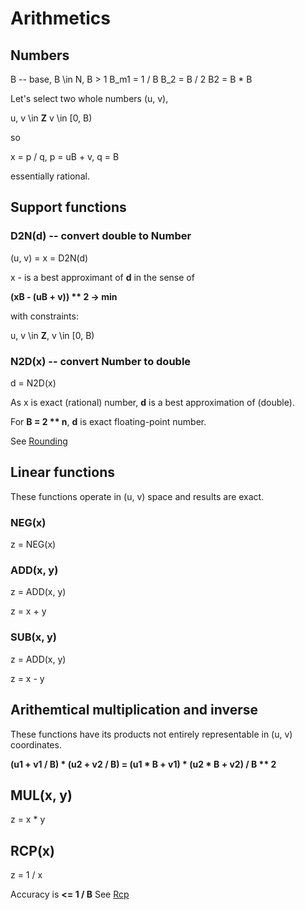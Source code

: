 # Arithmetics

## Numbers
B -- base, B \in N, B > 1
B_m1 = 1 / B
B_2 = B / 2
B2 = B * B

Let's select two whole numbers (u, v),

u, v \in **Z**
v \in [0, B)
        
so 

x = p / q, 
p = uB + v, 
q = B

essentially rational.

## Support functions 
### D2N(d) -- convert double to Number

(u, v) = x = D2N(d)

 x - is a best approximant of **d** in the sense of

**(xB - (uB + v)) ** 2 -> min**

with constraints:

u, v \in **Z**,
v \in [0, B)

### N2D(x) -- convert Number to double

d = N2D(x)

As x is exact (rational) number, **d** is a best approximation of (double).

For **B = 2 ** n**, **d** is exact floating-point number.

See [Rounding](/beta/_docs/posts/2018/09/01/rounding)
## Linear functions
These functions operate in (u, v) space and results are exact.

### NEG(x)
z = NEG(x)

### ADD(x, y)
z = ADD(x, y)

z = x + y

### SUB(x, y)
z = ADD(x, y)

z = x - y

## Arithemtical multiplication and inverse
These functions have its products not entirely representable in (u, v) coordinates.

**(u1 + v1 / B) * (u2 + v2 / B) = (u1 * B + v1) * (u2 * B + v2) / B ** 2**

## MUL(x, y)
z = x * y

## RCP(x)
z = 1 / x

Accuracy is **<= 1 / B**
See [Rcp](/beta/docs/2018/09/02/rcp)
